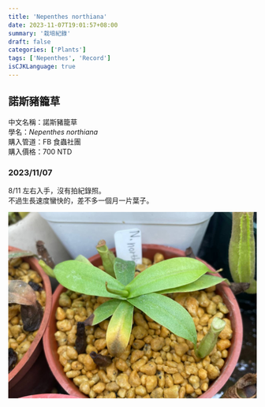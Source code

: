 ```yaml
---
title: 'Nepenthes northiana'
date: 2023-11-07T19:01:57+08:00
summary: '栽培紀錄'
draft: false
categories: ['Plants']
tags: ['Nepenthes', 'Record']
isCJKLanguage: true
---
```


## 諾斯豬籠草

中文名稱：諾斯豬籠草  
學名：*Nepenthes northiana*  
購入管道：FB 食蟲社團  
購入價格：700 NTD  

### 2023/11/07

8/11 左右入手，沒有拍紀錄照。  
不過生長速度蠻快的，差不多一個月一片葉子。  

![2023-11-07](./images/2023-11-07.jpg)
